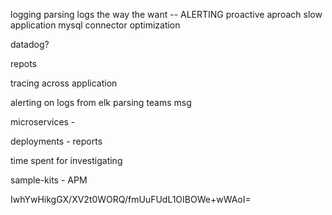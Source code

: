 logging parsing logs the way the want -- ALERTING
proactive aproach
slow application
mysql connector
optimization

datadog?

repots

tracing across application

alerting on logs from elk
parsing 
teams msg 



microservices - 

deployments - reports 

time spent for investigating

sample-kits - APM

IwhYwHikgGX/XV2t0WORQ/fmUuFUdL1OIBOWe+wWAoI=
